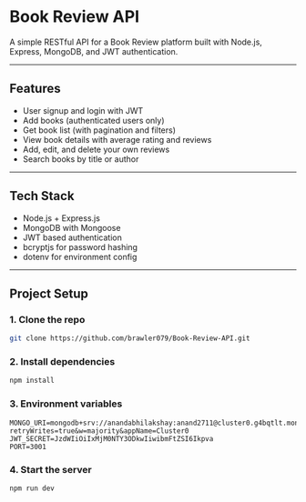 # Book Review API

A simple RESTful API for a Book Review platform built with Node.js, Express, MongoDB, and JWT authentication.

---

## Features

- User signup and login with JWT
- Add books (authenticated users only)
- Get book list (with pagination and filters)
- View book details with average rating and reviews
- Add, edit, and delete your own reviews
- Search books by title or author

---

## Tech Stack

- Node.js + Express.js
- MongoDB with Mongoose
- JWT based authentication
- bcryptjs for password hashing
- dotenv for environment config

---

## Project Setup

### 1. Clone the repo

```bash
git clone https://github.com/brawler079/Book-Review-API.git
```

### 2. Install dependencies

```bash
npm install
```

### 3. Environment variables

```.env
MONGO_URI=mongodb+srv://anandabhilakshay:anand2711@cluster0.g4bqtlt.mongodb.net/?retryWrites=true&w=majority&appName=Cluster0
JWT_SECRET=JzdWIiOiIxMjM0NTY3ODkwIiwibmFtZSI6Ikpva
PORT=3001
```

### 4. Start the server

```bash
npm run dev
```